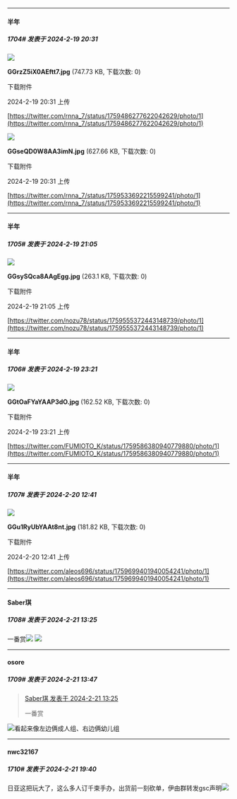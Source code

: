
*****

####  半年  
##### 1704#       发表于 2024-2-19 20:31

<img src="https://img.saraba1st.com/forum/202402/19/203134e03jg3m5kgl8bj30.jpg" referrerpolicy="no-referrer">

<strong>GGrzZ5iX0AEftt7.jpg</strong> (747.73 KB, 下载次数: 0)

下载附件

2024-2-19 20:31 上传

[https://twitter.com/rnna_7/status/1759486277622042629/photo/1](https://twitter.com/rnna_7/status/1759486277622042629/photo/1)

<img src="https://img.saraba1st.com/forum/202402/19/203148khyoo4oojodaj15g.jpg" referrerpolicy="no-referrer">

<strong>GGseQD0W8AA3imN.jpg</strong> (627.66 KB, 下载次数: 0)

下载附件

2024-2-19 20:31 上传

[https://twitter.com/rnna_7/status/1759533692215599241/photo/1](https://twitter.com/rnna_7/status/1759533692215599241/photo/1)


*****

####  半年  
##### 1705#       发表于 2024-2-19 21:05

<img src="https://img.saraba1st.com/forum/202402/19/210506j47qbkzlhm7dku18.jpg" referrerpolicy="no-referrer">

<strong>GGsySQca8AAgEgg.jpg</strong> (263.1 KB, 下载次数: 0)

下载附件

2024-2-19 21:05 上传

[https://twitter.com/nozu78/status/1759555372443148739/photo/1](https://twitter.com/nozu78/status/1759555372443148739/photo/1)


*****

####  半年  
##### 1706#       发表于 2024-2-19 23:21

<img src="https://img.saraba1st.com/forum/202402/19/232113oeuumzlmsb0xsz7j.jpg" referrerpolicy="no-referrer">

<strong>GGtOaFYaYAAP3dO.jpg</strong> (162.52 KB, 下载次数: 0)

下载附件

2024-2-19 23:21 上传

[https://twitter.com/FUMIOTO_K/status/1759586380940779880/photo/1](https://twitter.com/FUMIOTO_K/status/1759586380940779880/photo/1)


*****

####  半年  
##### 1707#       发表于 2024-2-20 12:41

<img src="https://img.saraba1st.com/forum/202402/20/124131hv0444s6zpdvpe4p.jpg" referrerpolicy="no-referrer">

<strong>GGu1RyUbYAAt8nt.jpg</strong> (181.82 KB, 下载次数: 0)

下载附件

2024-2-20 12:41 上传

[https://twitter.com/aleos696/status/1759699401940054241/photo/1](https://twitter.com/aleos696/status/1759699401940054241/photo/1)


*****

####  Saber琪  
##### 1708#       发表于 2024-2-21 13:25

一番赏<img src="https://static.saraba1st.com/image/smiley/face2017/033.png" referrerpolicy="no-referrer">
<img src="https://p.sda1.dev/15/12c95c8fc9784aa529efeb4c23eccf8e/CMP_20240221132516253.jpg" referrerpolicy="no-referrer">


*****

####  osore  
##### 1709#       发表于 2024-2-21 13:47

<blockquote><a href="httphttps://bbs.saraba1st.com/2b/forum.php?mod=redirect&amp;goto=findpost&amp;pid=64019419&amp;ptid=2152053" target="_blank">Saber琪 发表于 2024-2-21 13:25</a>

一番赏</blockquote>
<img src="https://static.saraba1st.com/image/smiley/face2017/067.png" referrerpolicy="no-referrer">看起来像左边俩成人组、右边俩幼儿组


*****

####  nwc32167  
##### 1710#       发表于 2024-2-21 19:40

日亚这把玩大了，这么多人订千束手办，出货前一刻砍单，伊由群转发gsc声明<img src="https://static.saraba1st.com/image/smiley/face2017/067.png" referrerpolicy="no-referrer">


